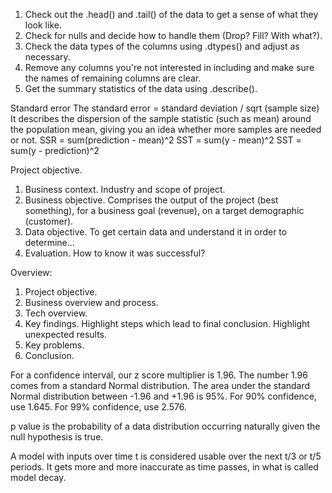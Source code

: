 1. Check out the .head() and .tail() of the data to get a sense of what they look like.
2. Check for nulls and decide how to handle them (Drop? Fill? With what?).
3. Check the data types of the columns using .dtypes() and adjust as necessary.
4. Remove any columns you're not interested in including and make sure the names of remaining columns are clear.
5. Get the summary statistics of the data using .describe().

Standard error
The standard error = standard deviation / sqrt (sample size)
It describes the dispersion of the sample statistic (such as mean)
around the population mean, giving you an idea whether more samples
are needed or not.
SSR = sum(prediction - mean)^2
SST = sum(y - mean)^2
SST = sum(y - prediction)^2

Project objective.
1. Business context.
Industry and scope of project.
2. Business objective.
Comprises the output of the project (best something), for a business goal (revenue), on a target demographic (customer).
3. Data objective.
To get certain data and understand it in order to determine...
4. Evaluation.
How to know it was successful?

Overview:
1. Project objective.
2. Business overview and process.
3. Tech overview.
4. Key findings.
Highlight steps which lead to final conclusion.
Highlight unexpected results.
5. Key problems.
6. Conclusion.

For a confidence interval, our z score multiplier is 1.96. The number 1.96 comes from a standard Normal distribution.
The area under the standard Normal distribution between -1.96 and +1.96 is 95%.
For 90% confidence, use 1.645.
For 99% confidence, use 2.576.

p value is the probability of a data distribution occurring naturally given the null hypothesis is true.

A model with inputs over time t is considered usable over the next t/3 or t/5 periods. It gets more and more inaccurate as time passes, in what is called model decay.
